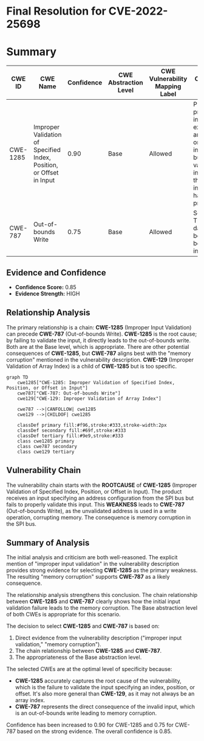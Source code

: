 # Final Resolution for CVE-2022-25698

# Summary
| CWE ID | CWE Name | Confidence | CWE Abstraction Level | CWE Vulnerability Mapping Label | CWE-Vulnerability Mapping Notes |
|---|---|---|---|---|---|
| CWE-1285 | Improper Validation of Specified Index, Position, or Offset in Input | 0.90 | Base | Allowed | Primary CWE. The product receives input that is expected to specify an index, position, or offset into an indexable resource but it does not validate or incorrectly validates that the specified index/position/offset has the required properties. |
| CWE-787 | Out-of-bounds Write | 0.75 | Base | Allowed | Secondary CWE. The product writes data past the end, or before the beginning, of the intended buffer. |

## Evidence and Confidence

*   **Confidence Score:** 0.85
*   **Evidence Strength:** HIGH

## Relationship Analysis
The primary relationship is a chain: **CWE-1285** (Improper Input Validation) can precede **CWE-787** (Out-of-bounds Write). **CWE-1285** is the root cause; by failing to validate the input, it directly leads to the out-of-bounds write. Both are at the Base level, which is appropriate. There are other potential consequences of **CWE-1285**, but **CWE-787** aligns best with the "memory corruption" mentioned in the vulnerability description. **CWE-129** (Improper Validation of Array Index) is a child of **CWE-1285** but is too specific.

```mermaid
graph TD
    cwe1285["CWE-1285: Improper Validation of Specified Index, Position, or Offset in Input"]
    cwe787["CWE-787: Out-of-bounds Write"]
    cwe129["CWE-129: Improper Validation of Array Index"]
    
    cwe787 -->|CANFOLLOW| cwe1285
    cwe129 -->|CHILDOF| cwe1285
    
    classDef primary fill:#f96,stroke:#333,stroke-width:2px
    classDef secondary fill:#69f,stroke:#333
    classDef tertiary fill:#9e9,stroke:#333
    class cwe1285 primary
    class cwe787 secondary
    class cwe129 tertiary
```

## Vulnerability Chain
The vulnerability chain starts with the **ROOTCAUSE** of **CWE-1285** (Improper Validation of Specified Index, Position, or Offset in Input). The product receives an input specifying an address configuration from the SPI bus but fails to properly validate this input. This **WEAKNESS** leads to **CWE-787** (Out-of-bounds Write), as the unvalidated address is used in a write operation, corrupting memory. The consequence is memory corruption in the SPI bus.

## Summary of Analysis
The initial analysis and criticism are both well-reasoned. The explicit mention of "improper input validation" in the vulnerability description provides strong evidence for selecting **CWE-1285** as the primary weakness. The resulting "memory corruption" supports **CWE-787** as a likely consequence.

The relationship analysis strengthens this conclusion. The chain relationship between **CWE-1285** and **CWE-787** clearly shows how the initial input validation failure leads to the memory corruption. The Base abstraction level of both CWEs is appropriate for this scenario.

The decision to select **CWE-1285** and **CWE-787** is based on:

1.  Direct evidence from the vulnerability description ("improper input validation," "memory corruption").
2.  The chain relationship between **CWE-1285** and **CWE-787**.
3.  The appropriateness of the Base abstraction level.

The selected CWEs are at the optimal level of specificity because:

*   **CWE-1285** accurately captures the root cause of the vulnerability, which is the failure to validate the input specifying an index, position, or offset. It's also more general than **CWE-129**, as it may not always be an array index.
*   **CWE-787** represents the direct consequence of the invalid input, which is an out-of-bounds write leading to memory corruption.

Confidence has been increased to 0.90 for CWE-1285 and 0.75 for CWE-787 based on the strong evidence. The overall confidence is 0.85.